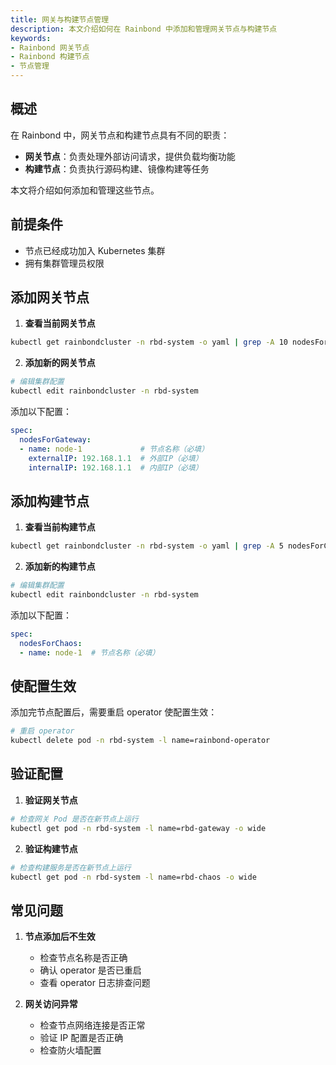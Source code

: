 ```yaml
---
title: 网关与构建节点管理
description: 本文介绍如何在 Rainbond 中添加和管理网关节点与构建节点
keywords:
- Rainbond 网关节点
- Rainbond 构建节点
- 节点管理
---
```


## 概述

在 Rainbond 中，网关节点和构建节点具有不同的职责：

- **网关节点**：负责处理外部访问请求，提供负载均衡功能
- **构建节点**：负责执行源码构建、镜像构建等任务

本文将介绍如何添加和管理这些节点。

## 前提条件

- 节点已经成功加入 Kubernetes 集群
- 拥有集群管理员权限

## 添加网关节点

1. **查看当前网关节点**
```bash
kubectl get rainbondcluster -n rbd-system -o yaml | grep -A 10 nodesForGateway
```

2. **添加新的网关节点**
```bash
# 编辑集群配置
kubectl edit rainbondcluster -n rbd-system
```

添加以下配置：
```yaml
spec:
  nodesForGateway:
  - name: node-1             # 节点名称（必填）
    externalIP: 192.168.1.1  # 外部IP（必填）
    internalIP: 192.168.1.1  # 内部IP（必填）
```

## 添加构建节点

1. **查看当前构建节点**
```bash
kubectl get rainbondcluster -n rbd-system -o yaml | grep -A 5 nodesForChaos
```

2. **添加新的构建节点**
```bash
# 编辑集群配置
kubectl edit rainbondcluster -n rbd-system
```

添加以下配置：
```yaml
spec:
  nodesForChaos:
  - name: node-1  # 节点名称（必填）
```

## 使配置生效

添加完节点配置后，需要重启 operator 使配置生效：

```bash
# 重启 operator
kubectl delete pod -n rbd-system -l name=rainbond-operator
```

## 验证配置

1. **验证网关节点**
```bash
# 检查网关 Pod 是否在新节点上运行
kubectl get pod -n rbd-system -l name=rbd-gateway -o wide
```

2. **验证构建节点**
```bash
# 检查构建服务是否在新节点上运行
kubectl get pod -n rbd-system -l name=rbd-chaos -o wide
```

## 常见问题

1. **节点添加后不生效**
   * 检查节点名称是否正确
   * 确认 operator 是否已重启
   * 查看 operator 日志排查问题

2. **网关访问异常**
   * 检查节点网络连接是否正常
   * 验证 IP 配置是否正确
   * 检查防火墙配置
